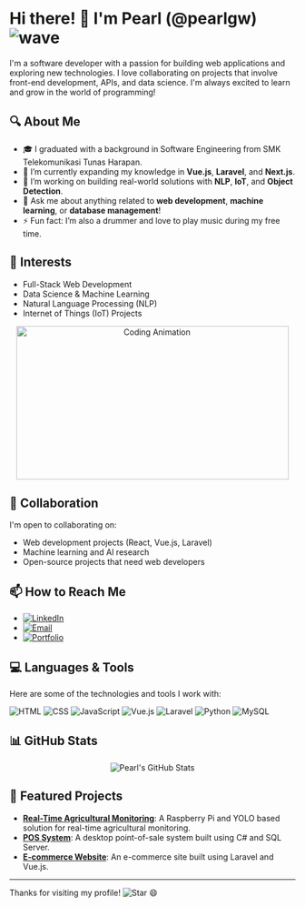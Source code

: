 # Hi there! 👋 I'm Pearl (@pearlgw) ![wave](https://raw.githubusercontent.com/MartinHeinz/MartinHeinz/master/wave.gif)

I'm a software developer with a passion for building web applications and exploring new technologies. I love collaborating on projects that involve front-end development, APIs, and data science. I'm always excited to learn and grow in the world of programming!

## 🔍 About Me
- 🎓 I graduated with a background in Software Engineering from SMK Telekomunikasi Tunas Harapan.
- 🌱 I’m currently expanding my knowledge in **Vue.js**, **Laravel**, and **Next.js**.
- 💼 I’m working on building real-world solutions with **NLP**, **IoT**, and **Object Detection**.
- 💬 Ask me about anything related to **web development**, **machine learning**, or **database management**!
- ⚡ Fun fact: I’m also a drummer and love to play music during my free time.

## 👀 Interests
- Full-Stack Web Development
- Data Science & Machine Learning
- Natural Language Processing (NLP)
- Internet of Things (IoT) Projects

<p align="center">
    <img src="https://media.giphy.com/media/QNFhOolVeCzPQ2Mx85/giphy.gif" width="480" height="270" alt="Coding Animation">
</p>

## 🤝 Collaboration
I'm open to collaborating on:
- Web development projects (React, Vue.js, Laravel)
- Machine learning and AI research
- Open-source projects that need web developers

## 📫 How to Reach Me
- [![LinkedIn](https://img.shields.io/badge/LinkedIn-blue?logo=linkedin&logoColor=white&style=for-the-badge)](https://www.linkedin.com/in/your-linkedin-profile) 
- [![Email](https://img.shields.io/badge/Email-D14836?logo=gmail&logoColor=white&style=for-the-badge)](mailto:your-email@example.com)
- [![Portfolio](https://img.shields.io/badge/Portfolio-000000?logo=githubpages&logoColor=white&style=for-the-badge)](https://your-portfolio-link.com)

## 💻 Languages & Tools
Here are some of the technologies and tools I work with:

![HTML](https://img.shields.io/badge/-HTML5-E34F26?style=flat-square&logo=html5&logoColor=white)
![CSS](https://img.shields.io/badge/-CSS3-1572B6?style=flat-square&logo=css3)
![JavaScript](https://img.shields.io/badge/-JavaScript-F7DF1E?style=flat-square&logo=javascript&logoColor=black)
![Vue.js](https://img.shields.io/badge/-Vue.js-4FC08D?style=flat-square&logo=vue.js&logoColor=white)
![Laravel](https://img.shields.io/badge/-Laravel-FF2D20?style=flat-square&logo=laravel&logoColor=white)
![Python](https://img.shields.io/badge/-Python-3776AB?style=flat-square&logo=python&logoColor=white)
![MySQL](https://img.shields.io/badge/-MySQL-4479A1?style=flat-square&logo=mysql&logoColor=white)

## 📊 GitHub Stats
<p align="center">
    <img src="https://github-readme-stats.vercel.app/api?username=pearlgw&show_icons=true&theme=radical" alt="Pearl's GitHub Stats">
</p>

## 🌟 Featured Projects
- **[Real-Time Agricultural Monitoring](https://github.com/pearlgw/agrobot-monitoring)**: A Raspberry Pi and YOLO based solution for real-time agricultural monitoring.
- **[POS System](https://github.com/pearlgw/pos-system)**: A desktop point-of-sale system built using C# and SQL Server.
- **[E-commerce Website](https://github.com/pearlgw/ecommerce-site)**: An e-commerce site built using Laravel and Vue.js.

---

Thanks for visiting my profile! ![Star](https://raw.githubusercontent.com/MartinHeinz/MartinHeinz/master/star.gif) 😄
